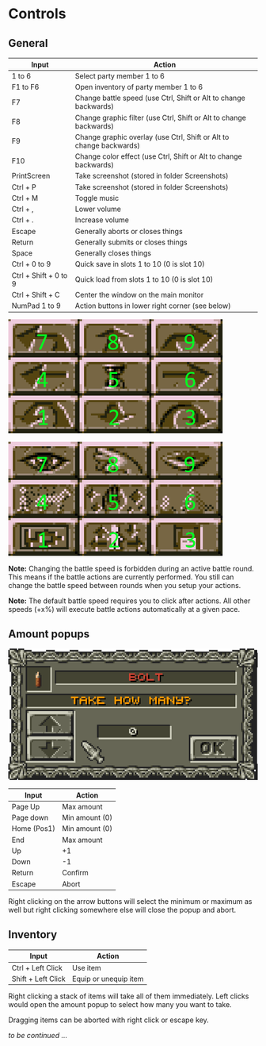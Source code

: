 # Controls

## General

Input | Action
--- | ---
1 to 6 | Select party member 1 to 6
F1 to F6 | Open inventory of party member 1 to 6
F7 | Change battle speed (use Ctrl, Shift or Alt to change backwards)
F8 | Change graphic filter (use Ctrl, Shift or Alt to change backwards)
F9 | Change graphic overlay (use Ctrl, Shift or Alt to change backwards)
F10 | Change color effect (use Ctrl, Shift or Alt to change backwards)
PrintScreen | Take screenshot (stored in folder Screenshots)
Ctrl + P | Take screenshot (stored in folder Screenshots)
Ctrl + M | Toggle music
Ctrl + , | Lower volume
Ctrl + . | Increase volume
Escape | Generally aborts or closes things
Return | Generally submits or closes things
Space | Generally closes things
Ctrl + 0 to 9 | Quick save in slots 1 to 10 (0 is slot 10)
Ctrl + Shift + 0 to 9 | Quick load from slots 1 to 10 (0 is slot 10)
Ctrl + Shift + C | Center the window on the main monitor
NumPad 1 to 9 | Action buttons in lower right corner (see below)

![NumPad Example 1](docs/action_buttons_0.png "Move buttons")

![NumPad Example 2](docs/action_buttons_1.png "Action buttons")

**Note:** Changing the battle speed is forbidden during an active battle round. This means if the battle actions are currently performed. You still can change the battle speed between rounds when you setup your actions.

**Note:** The default battle speed requires you to click after actions. All other speeds (+x%) will execute battle actions automatically at a given pace.

## Amount popups

![Amount popup](docs/amount_popup.png "Amount popup")

Input | Action
--- | ---
Page Up | Max amount
Page down | Min amount (0)
Home (Pos1) | Min amount (0)
End | Max amount
Up | +1
Down | -1
Return | Confirm
Escape | Abort

Right clicking on the arrow buttons will select the minimum or maximum as well but right clicking somewhere else will close the popup and abort.


## Inventory

Input | Action
--- | ---
Ctrl + Left Click | Use item
Shift + Left Click | Equip or unequip item

Right clicking a stack of items will take all of them immediately. Left clicks would open the amount popup to select how many you want to take.

Dragging items can be aborted with right click or escape key.

*to be continued ...*
